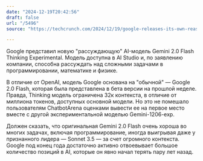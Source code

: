 ```yaml
---
date: "2024-12-19T20:42:56"
draft: false
url: "/5496"
source: "https://techcrunch.com/2024/12/19/google-releases-its-own-reasoning-ai-model/"

---
```


Google представил новую "рассуждающую" AI-модель Gemini 2.0 Flash Thinking Experimental. Модель доступна в AI Studio и, по заявлению компании, способна рассуждать над сложными задачами в программировании, математике и физике.

В отличие от OpenAI, модель Google основана на "обычной" — Google 2.0 Flash, которая была представлена в бета версии на прошлой неделе. Правда, Thinking модель ограничена 32к контекста, в отличие от миллиона токенов, доступных основной модели. Но это не помешало пользователям ChatbotArena оценками вывести ее на первое место вместе с другой экспериментальной моделью Gemini-1206-exp. 

Должен сказать, что оригинальная Gemini 2.0 Flash очень хороша во многих задачах, включая программирование, иногда выигрывая даже у признанного лидера — Sonnet 3.5 — за счет огромного контекста. Google под конец года достаточно активно отвоевывает большое количество позиций в AI, которые он явно начал терять пару лет назад.
